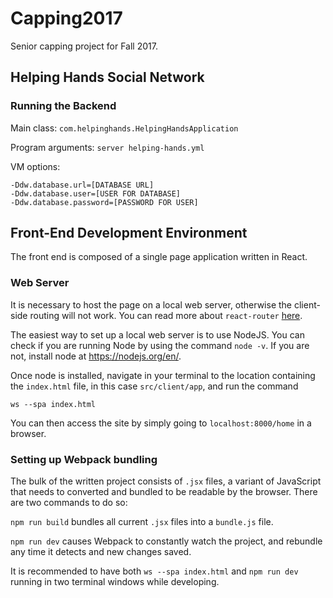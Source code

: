 # Capping2017
Senior capping project for Fall 2017.
## Helping Hands Social Network
### Running the Backend
Main class:
```com.helpinghands.HelpingHandsApplication```

Program arguments:
```server helping-hands.yml```

VM options:
```
-Ddw.database.url=[DATABASE URL]
-Ddw.database.user=[USER FOR DATABASE]
-Ddw.database.password=[PASSWORD FOR USER]
```


## Front-End Development Environment

The front end is composed of a single page application written in React.

### Web Server

It is necessary to host the page on a local web server, otherwise the client-side routing will not work. You can read more about `react-router` [here](https://reacttraining.com/react-router/).

The easiest way to set up a local web server is to use NodeJS. You can check if you are running Node by using the command `node -v`. If you are not, install node at https://nodejs.org/en/.

Once node is installed, navigate in your terminal to the location containing the `index.html` file, in this case `src/client/app`, and run the command

`ws --spa index.html`

You can then access the site by simply going to `localhost:8000/home` in a browser.

### Setting up Webpack bundling

The bulk of the written project consists of `.jsx` files, a variant of JavaScript that needs to converted and bundled to be readable by the browser. There are two commands to do so:

`npm run build` bundles all current `.jsx` files into a `bundle.js` file.

`npm run dev` causes Webpack to constantly watch the project, and rebundle any time it detects and new changes saved.


It is recommended to have both `ws --spa index.html` and `npm run dev` running in two terminal windows while developing.

